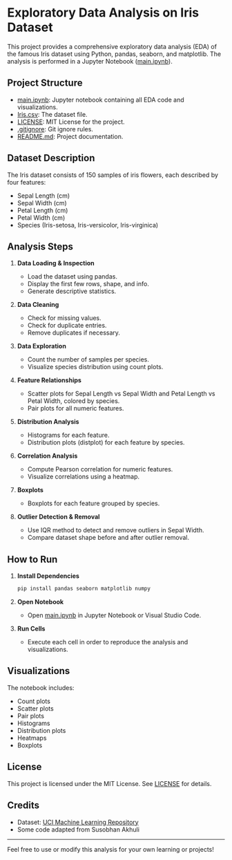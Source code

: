 # Exploratory Data Analysis on Iris Dataset

This project provides a comprehensive exploratory data analysis (EDA) of the famous Iris dataset using Python, pandas, seaborn, and matplotlib. The analysis is performed in a Jupyter Notebook ([main.ipynb](main.ipynb)).

## Project Structure

- [main.ipynb](main.ipynb): Jupyter notebook containing all EDA code and visualizations.
- [Iris.csv](Iris.csv): The dataset file.
- [LICENSE](LICENSE): MIT License for the project.
- [.gitignore](.gitignore): Git ignore rules.
- [README.md](README.md): Project documentation.

## Dataset Description

The Iris dataset consists of 150 samples of iris flowers, each described by four features:
- Sepal Length (cm)
- Sepal Width (cm)
- Petal Length (cm)
- Petal Width (cm)
- Species (Iris-setosa, Iris-versicolor, Iris-virginica)

## Analysis Steps

1. **Data Loading & Inspection**
    - Load the dataset using pandas.
    - Display the first few rows, shape, and info.
    - Generate descriptive statistics.

2. **Data Cleaning**
    - Check for missing values.
    - Check for duplicate entries.
    - Remove duplicates if necessary.

3. **Data Exploration**
    - Count the number of samples per species.
    - Visualize species distribution using count plots.

4. **Feature Relationships**
    - Scatter plots for Sepal Length vs Sepal Width and Petal Length vs Petal Width, colored by species.
    - Pair plots for all numeric features.

5. **Distribution Analysis**
    - Histograms for each feature.
    - Distribution plots (distplot) for each feature by species.

6. **Correlation Analysis**
    - Compute Pearson correlation for numeric features.
    - Visualize correlations using a heatmap.

7. **Boxplots**
    - Boxplots for each feature grouped by species.

8. **Outlier Detection & Removal**
    - Use IQR method to detect and remove outliers in Sepal Width.
    - Compare dataset shape before and after outlier removal.

## How to Run

1. **Install Dependencies**
    ```sh
    pip install pandas seaborn matplotlib numpy
    ```

2. **Open Notebook**
    - Open [main.ipynb](main.ipynb) in Jupyter Notebook or Visual Studio Code.

3. **Run Cells**
    - Execute each cell in order to reproduce the analysis and visualizations.

## Visualizations

The notebook includes:
- Count plots
- Scatter plots
- Pair plots
- Histograms
- Distribution plots
- Heatmaps
- Boxplots

## License

This project is licensed under the MIT License. See [LICENSE](LICENSE) for details.

## Credits

- Dataset: [UCI Machine Learning Repository](https://archive.ics.uci.edu/ml/datasets/iris)
- Some code adapted from Susobhan Akhuli

---

Feel free to use or modify this analysis for your own learning or projects!